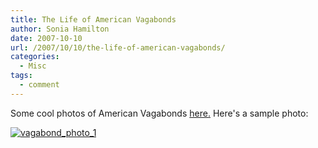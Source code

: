 ```yaml
---
title: The Life of American Vagabonds
author: Sonia Hamilton
date: 2007-10-10
url: /2007/10/10/the-life-of-american-vagabonds/
categories:
  - Misc
tags:
  - comment
---
```

Some cool photos of American Vagabonds [here.][1] Here's a sample photo:

<!--more-->

[![vagabond_photo_1][2]][3]

 [1]: http://ziza.es/2007/07/23/page,1,3,La_vida_de_vagabundos_americanos_42_fotos.html
 [2]: http://www.snowfrog.net/wp-content/uploads/2007/10/01_polaroidkidd_83008.jpg
 [3]: http://www.snowfrog.net/wp-content/uploads/2007/10/01_polaroidkidd_83008.jpg "vagabond_photo_1"

